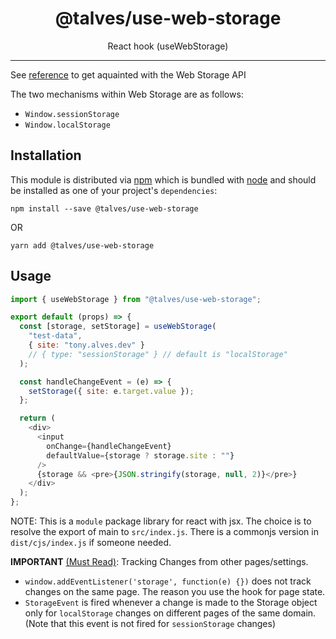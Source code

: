 <div align="center">
<h1>@talves/use-web-storage</h1>
<p>React hook (useWebStorage)</p>
</div>

<hr />

See [reference][reference] to get aquainted with the Web Storage API

The two mechanisms within Web Storage are as follows:

- `Window.sessionStorage`
- `Window.localStorage`

## Installation

This module is distributed via [npm][npm] which is bundled with [node][node] and
should be installed as one of your project's `dependencies`:

```
npm install --save @talves/use-web-storage
```

OR

```
yarn add @talves/use-web-storage
```

## Usage

```javascript
import { useWebStorage } from "@talves/use-web-storage";

export default (props) => {
  const [storage, setStorage] = useWebStorage(
    "test-data",
    { site: "tony.alves.dev" }
    // { type: "sessionStorage" } // default is "localStorage"
  );

  const handleChangeEvent = (e) => {
    setStorage({ site: e.target.value });
  };

  return (
    <div>
      <input
        onChange={handleChangeEvent}
        defaultValue={storage ? storage.site : ""}
      />
      {storage && <pre>{JSON.stringify(storage, null, 2)}</pre>}
    </div>
  );
};
```

NOTE: This is a `module` package library for react with jsx. The choice is to resolve the export of main to `src/index.js`. There is a commonjs version in `dist/cjs/index.js` if someone needed.

**IMPORTANT** [(Must Read)][storageevent]: Tracking Changes from other pages/settings.

- `window.addEventListener('storage', function(e) {})` does not track changes on the same page. The reason you use the hook for page state.
- `StorageEvent` is fired whenever a change is made to the Storage object only for `localStorage` changes on different pages of the same domain. (Note that this event is not fired for `sessionStorage` changes)

[reference]: https://developer.mozilla.org/en-US/docs/Web/API/Web_Storage_API/Using_the_Web_Storage_API
[storageevent]: https://developer.mozilla.org/en-US/docs/Web/API/Web_Storage_API/Using_the_Web_Storage_API#responding_to_storage_changes_with_the_storageevent
[mdn-example]: https://github.com/mdn/dom-examples/tree/master/web-storage
[npm]: https://www.npmjs.com/
[node]: https://nodejs.org/
